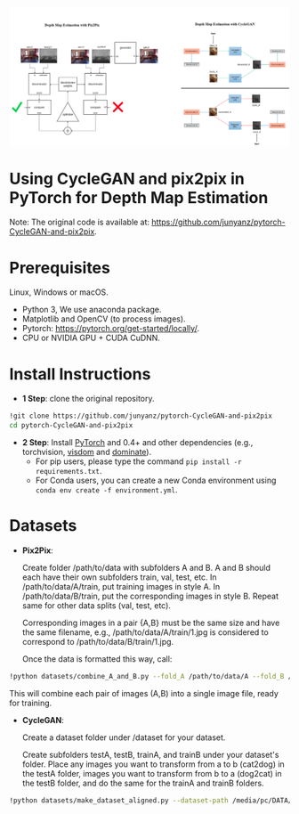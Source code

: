 <img src="/graphical_abstract.png">

# Using CycleGAN and pix2pix in PyTorch for Depth Map Estimation

Note: The original code is available at: https://github.com/junyanz/pytorch-CycleGAN-and-pix2pix.

# Prerequisites

Linux, Windows or macOS.
- Python 3, We use anaconda package.
- Matplotlib and OpenCV (to process images).
- Pytorch: https://pytorch.org/get-started/locally/.
- CPU or NVIDIA GPU + CUDA CuDNN.

# Install Instructions

- **1 Step**: clone the original repository.
```bash
!git clone https://github.com/junyanz/pytorch-CycleGAN-and-pix2pix
cd pytorch-CycleGAN-and-pix2pix
```
- **2 Step**: Install [PyTorch](http://pytorch.org) and 0.4+ and other dependencies (e.g., torchvision, [visdom](https://github.com/facebookresearch/visdom) and [dominate](https://github.com/Knio/dominate)).
  - For pip users, please type the command `pip install -r requirements.txt`.
  - For Conda users, you can create a new Conda environment using `conda env create -f environment.yml`.

 # Datasets

- **Pix2Pix**:

  Create folder /path/to/data with subfolders A and B. A and B should each have their own subfolders train, val, test, etc. In /path/to/data/A/train, put training images in style A. In /path/to/data/B/train, put the corresponding images in style B. Repeat same for other     data splits (val, test, etc).

  Corresponding images in a pair {A,B} must be the same size and have the same filename, e.g., /path/to/data/A/train/1.jpg is considered to correspond to /path/to/data/B/train/1.jpg.

  Once the data is formatted this way, call:

```bash
!python datasets/combine_A_and_B.py --fold_A /path/to/data/A --fold_B /path/to/data/B --fold_AB /path/to/data
```

  This will combine each pair of images (A,B) into a single image file, ready for training.

- **CycleGAN**:

  Create a dataset folder under /dataset for your dataset.

  Create subfolders testA, testB, trainA, and trainB under your dataset's folder. Place any images you want to transform from a to b (cat2dog) in the testA folder, images you want to transform from b to a (dog2cat) in the testB folder, and do the same for the trainA and trainB folders.

```bash
!python datasets/make_dataset_aligned.py --dataset-path /media/pc/DATA/Gan-test/dataset_CycleGAN
```

